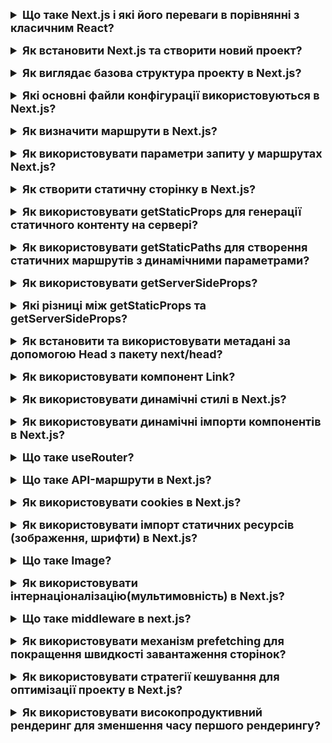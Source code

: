 <details style="margin-bottom: 15px;">
  <summary style="cursor: pointer; outline: none; font-weight: bold; font-size: 18px;">
    Що таке Next.js і які його переваги в порівнянні з класичним React?
  </summary>
  <div style="padding: 10px; font-size: 16px;">
    <p>Next.js - це фреймворк для веб-розробки, заснований на React. Він надає ряд функцій, які спрощують та оптимізують процес розробки веб-додатків.<br>
    Основні переваги Next.js у порівнянні з класичним React:<br>
    - Швидкість загрузки. Next.js використовує технологію серверної попередньої обробки (SSR), яка дозволяє генерувати статичний код для частини або всього додатку. Це значно скорочує час загрузки додатку, особливо для першої сторінки.<br>
    - SEO. SSR також покращує SEO додатку, оскільки Google може індексувати статичний код додатку.<br>
    - Розширюваність. Next.js пропонує широкий спектр функцій і розширень, які можна використовувати для створення складних веб-додатків.</p>
  </div>
</details>
<details style="margin-bottom: 15px;">
  <summary style="cursor: pointer; outline: none; font-weight: bold; font-size: 18px;">
    Як встановити Next.js та створити новий проект?
  </summary>
  <div style="padding: 10px; font-size: 16px;">
    <p>Встановлення Next.js глобально: npm install -g create-next-app</p>
    <p>Створення нового проекту: npx create-next-app my-nextjs-app</p>
  </div>
</details>
<details style="margin-bottom: 15px;">
  <summary style="cursor: pointer; outline: none; font-weight: bold; font-size: 18px;">
    Як виглядає базова структура проекту в Next.js?
  </summary>
  <div style="padding: 10px; font-size: 16px;">
    <p>
    - public: Каталог public містить статичний вміст, який буде доступний для всіх користувачів, незалежно від того, чи завантажуються вони з сервера чи ні. Наприклад, ви можете розмістити в цьому каталозі favicon, зображення, CSS-файли або JavaScript-файли.<br>
    - src: Каталог src містить код вашого додатку. Він поділений на наступні підкаталоги:<br>
       * components - містить компоненти React, які використовуються в додатку.<br>
       * pages - містить сторінки додатку.<br>
       * styles - містить стилі для додатку.<br>
    - pages: Каталог pages містить код сторінок додатку. Кожна сторінка представлена ​​файлом з розширенням .js. Назва файлу визначає маршрут сторінки. Наприклад, файл pages/index.js відповідає за сторінку з маршрутом /.<br>
    - components: Каталог components містить компоненти React, які використовуються в додатку. Компоненти React - це самостійні блоки коду, які можна використовувати повторно в різних місцях додатку.<br>
    - styles: Каталог styles містить стилі для додатку. Стилі можна написати в CSS, SCSS або стилі React.<br>
    - package.json: Файл package.json містить інформацію про проект, включаючи список залежностей. Залежності - це сторонні бібліотеки, які можна використовувати в додатку.</p>
  </div>
</details>
<details style="margin-bottom: 15px;">
  <summary style="cursor: pointer; outline: none; font-weight: bold; font-size: 18px;">
    Які основні файли конфігурації використовуються в Next.js?
  </summary>
  <div style="padding: 10px; font-size: 16px;">
    <p>next.config.js: Цей файл дозволяє вам налаштовувати різні параметри конфігурації для вашого Next.js додатку. Наприклад, ви можете визначити кастомні заголовки, налаштувати Webpack або додати плагіни.
    </p>
    <p>.env та .env.local: Файли оточення дозволяють вам визначити змінні середовища, які використовуються в різних частинах вашого додатку. Наприклад, ви можете визначити API ключі чи інші конфіденційні дані.</p>
  </div>
</details>
<details style="margin-bottom: 15px;">
  <summary style="cursor: pointer; outline: none; font-weight: bold; font-size: 18px;">
    Як визначити маршрути в Next.js?
  </summary>
  <div style="padding: 10px; font-size: 16px;">
    <p>В Next.js маршрути визначаються шляхом створення файлів у папці pages вашого проекту. Кожен файл у цій папці автоматично стає маршрутом в вашому додатку. Назва файлу визначає частину шляху URL для цього маршруту.</p>
    <p>Базовий маршрут: Створіть файл pages/index.js для створення головної сторінки вашого сайту. Цей файл буде кореневим маршрутом /.</p>
    <p>Статичні маршрути: Якщо ви хочете створити статичні сторінки з фіксованими URL, створіть файли у папці pages зі змінною частиною URL в імені файлу.</p>
    <p>Динамічні маршрути: Якщо вам потрібно створити динамічні маршрути з параметрами в URL, використовуйте квадратні дужки [] та імена параметрів в іменах файлів. Наприклад, [id].js</p>
  </div>
</details>
<details style="margin-bottom: 15px;">
  <summary style="cursor: pointer; outline: none; font-weight: bold; font-size: 18px;">
    Як використовувати параметри запиту у маршрутах Next.js?
  </summary>
  <div style="padding: 10px; font-size: 16px;">
    <p>У Next.js параметри запиту можна використовувати в маршрутах для отримання доступу до динамічних частин URL. Параметри запиту передаються через об'єкт query об'єкта router та можуть бути використані в компоненті сторінки.<br>
    const router = useRouter();<br>
    const { id } = router.query;</p>
  </div>
</details>
<details style="margin-bottom: 15px;">
  <summary style="cursor: pointer; outline: none; font-weight: bold; font-size: 18px;">
    Як створити статичну сторінку в Next.js?
  </summary>
  <div style="padding: 10px; font-size: 16px;">
    <p>Статичні сторінки в Next.js можна створити шляхом використання статичного генерації (Static Generation). Для цього слід використовувати функції getStaticProps та getStaticPaths. Важливо вказати в getStaticPaths fallback: false або fallback: true</p>
    <p>Якщо fallback має значення false, то маршрути, які не були генеровані статично, будуть вирішуватися сторінкою 404.</p>
    <p>Якщо fallback має значення true, то маршрути, які не були генеровані статично, будуть вирішуватися сторінкою, яка буде генеруватися динамічно на основі запиту.</p>
  </div>
</details>
<details style="margin-bottom: 15px;">
  <summary style="cursor: pointer; outline: none; font-weight: bold; font-size: 18px;">
    Як використовувати getStaticProps для генерації статичного контенту на сервері?
  </summary>
  <div style="padding: 10px; font-size: 16px;">
    <p>Функція getStaticProps використовується для генерації статичного контенту на сервері в Next.js. Ця функція дозволяє вам попередньо згенерувати сторінку на сервері під час збирання проекту (замість генерації на кожний запит), що поліпшує продуктивність та швидкодію вашого додатку. Повертає обєкт props з data.</p>
  </div>
</details>
<details style="margin-bottom: 15px;">
  <summary style="cursor: pointer; outline: none; font-weight: bold; font-size: 18px;">
    Як використовувати getStaticPaths для створення статичних маршрутів з динамічними параметрами?
  </summary>
  <div style="padding: 10px; font-size: 16px;">
    <p>Функція getStaticPaths використовується для створення статичних маршрутів з динамічними параметрами в Next.js. Ця функція визначає можливі значення параметрів для динамічного маршруту та генерує статичні файли для кожного значення параметра під час збирання проекту. Наприклад, products/[id].js. Повертає обєкт props з data. Важливо вказати в getStaticPaths fallback: true.</p>
  </div>
</details>
<details style="margin-bottom: 15px;">
  <summary style="cursor: pointer; outline: none; font-weight: bold; font-size: 18px;">
    Як використовувати getServerSideProps?
  </summary>
  <div style="padding: 10px; font-size: 16px;">
    <p>Функція getServerSideProps використовується для генерації сторінок на сервері при кожному запиті у Next.js. Ця функція викликається на сервері при кожному запиті та повертає дані, які будуть використовуватися для рендерингу сторінки. Використання getServerSideProps підходить, коли вам потрібно обробляти динамічні дані на сервері, які можуть змінюватися при кожному запиті. Ця функція повинна повертати об'єкт, який містить властивість props з необхідними даними для сторінки.<br>Функція корисна, коли вам потрібно обробляти динамічні дані на сервері для кожного запиту, і ваші дані можуть часто змінюватися. Однак слід враховувати, що цей підхід може призвести до меншої продуктивності порівняно зі статичною генерацією, оскільки дані генеруються на сервері при кожному запиті.</p>
  </div>
</details>
<details style="margin-bottom: 15px;">
  <summary style="cursor: pointer; outline: none; font-weight: bold; font-size: 18px;">
    Які різниці між getStaticProps та getServerSideProps?
  </summary>
  <div style="padding: 10px; font-size: 16px;">
    <p>getStaticProps та getServerSideProps - це два методи, які використовуються в Next.js для отримання даних на сервері перед рендерингом сторінок. Однак вони відрізняються в тому, коли та як вони отримують та обробляють ці дані.<br>
    - getStaticProps(Static Site Generation (SSG)):<br>
    * Статична генерація:<br>
    - Використовується для статичного генерації сторінок під час збирання проекту.<br>
    - Статично згенеровані сторінки зберігаються в кеші та повторно використовуються для кожного запиту, поки не відбудеться повторне збирання проекту.<br>
    * Performance:<br>
    - Покращує продуктивність, оскільки сторінки заздалегідь генеруються та кешуються.<br>
    * Статичні дані:<br>
    - Ідеально підходить для сторінок, які не часто змінюються, таких як блоги, новини тощо.<br>
    - getServerSideProps(Server-Side Rendering (SSR)):<br>
    * Динамічний рендеринг:<br>
    - Використовується для генерації сторінок на сервері при кожному запиті.<br>
    - Нові дані обчислюються для кожного запиту на сервері.<br>
    * Performance:<br>
    - Може призвести до меншої продуктивності порівняно із статичним генерацією, оскільки дані генеруються на сервері при кожному запиті.<br>
    * Динамічні дані:<br>
    - Використовується для сторінок з часто змінюючимся контентом або якщо потрібно отримати дані на сервері в реальному часі.<br>
    Коли використовувати який метод?<br>
    - getStaticProps:<br>
    - Використовуйте, якщо контент сторінки не змінюється часто та його можна статично згенерувати під час збирання проекту.<br>
    - getServerSideProps:<br>
    - Використовуйте, якщо вам потрібно генерувати сторінку на сервері при кожному запиті або якщо ваші дані часто змінюються.</p>
  </div>
</details>
<details style="margin-bottom: 15px;">
  <summary style="cursor: pointer; outline: none; font-weight: bold; font-size: 18px;">
    Як встановити та використовувати метадані за допомогою Head з пакету next/head?
  </summary>
  <div style="padding: 10px; font-size: 16px;">
    <p>Next.js надає next/head для управління метаданими сторінки. Цей пакет дозволяє динамічно встановлювати метатеги, такі як title, meta, link, тощо, для кожної сторінки. Встановлені метадані будуть відображатися в розмітці HTML сторінки.</p>
  </div>
</details>
<details style="margin-bottom: 15px;">
  <summary style="cursor: pointer; outline: none; font-weight: bold; font-size: 18px;">
    Як використовувати компонент Link?
  </summary>
  <div style="padding: 10px; font-size: 16px;">
    <p>Компонент Link в Next.js використовується для створення навігаційних посилань між сторінками в додатку. Основна перевага використання Link полягає в тому, що він використовує клієнтську навігацію, яка дозволяє переходити між сторінками без повторного завантаження всього додатку. Важливо відзначити, що компонент Link може обгортати будь-який елемент, але його дочірній елемент повинен бути посиланням (<code><a></code>), яке буде відображати текст чи інші елементи. <br>
    Перелік основних атрибутів: <br>
    href (обов'язковий): Вказує маршрут, на який ви хочете перейти.<br>
    as: Використовується для визначення вигляду URL на виводі. Зазвичай використовується разом з динамічними маршрутами.<br>
    replace: Якщо вказано true, то при натисканні на посилання сторінка буде замінена в історії замість додавання нового запису.<br>
    scroll: Якщо вказано false, то при натисканні на посилання не буде виконано прокрутку на верх сторінки.<br>
    prefetch: Якщо вказано false, то передзавантаження сторінки відключиться.<br>
    passHref: Якщо вказано true, то href буде передано як пропс до дочірнього елемента.<br>
    shallow: Якщо вказано true, то при натисканні на посилання буде викликано тільки метод componentDidUpdate в компоненті, але не буде викликано getStaticProps або getServerSideProps на новій сторінці.</p>
  </div>
</details>
<details style="margin-bottom: 15px;">
  <summary style="cursor: pointer; outline: none; font-weight: bold; font-size: 18px;">
    Як використовувати динамічні стилі в Next.js?
  </summary>
  <div style="padding: 10px; font-size: 16px;">
    <p>За допомогою бібліотеки styled-components, можна створювати динамічні локальні стилі.</p>
  </div>
</details>
<details style="margin-bottom: 15px;">
  <summary style="cursor: pointer; outline: none; font-weight: bold; font-size: 18px;">
    Як використовувати динамічні імпорти компонентів в Next.js?
  </summary>
  <div style="padding: 10px; font-size: 16px;">
    <p>Next.js підтримує динамічні імпорти, які дозволяють забезпечити ліниве завантаження компонентів, тобто завантаження компонента тільки тоді, коли він дійсно потрібний. Для використання динамічних імпортів компонентів в Next.js використовуйте функцію dynamic. <br>
    Наприклад, const DynamicComponent = dynamic(() => import('./ActualComponent'))</p>
  </div>
</details>
<details style="margin-bottom: 15px;">
  <summary style="cursor: pointer; outline: none; font-weight: bold; font-size: 18px;">
    Що таке useRouter?
  </summary>
  <div style="padding: 10px; font-size: 16px;">
    <p>useRouter - це хук, який надається Next.js у пакеті next/router. Цей хук призначений для використання в функціональних компонентах React для отримання інформації про маршрут (URL) та навігації на клієнтській стороні.<br>
    Основні функції useRouter включають:<br>
    1. Отримання інформації про маршрут: За допомогою useRouter ви можете отримати різні параметри маршруту, такі як query (параметри URL), pathname (шлях до поточної сторінки), asPath (актуальний шлях з параметрами) та інші. Наприклад, const router = useRouter(); router.query, router.pathname, router.asPath<br>
    2.Навігація на інші сторінки: Хук useRouter також надає можливість використовувати push, replace та інші методи для навігації на інші сторінки.<br>
    Mожна використовувати useRouter тільки в компонентах, які викликаються на клієнтській стороні. Це не працює на сервері під час серверного рендерингу.</p>
  </div>
</details>
<details style="margin-bottom: 15px;">
  <summary style="cursor: pointer; outline: none; font-weight: bold; font-size: 18px;">
    Що таке API-маршрути в Next.js?
  </summary>
  <div style="padding: 10px; font-size: 16px;">
    <p>API-маршрути в Next.js — це спосіб створення серверної логіки та обробки HTTP-запитів в рамках вашого Next.js додатку. Зазвичай це використовується для створення API для взаємодії з фронтендом вашого додатку чи для взаємодії з зовнішніми службами.<br>
    Основні риси API-маршрутів в Next.js:<br>
    1. Розташування в pages/api: Файли, розташовані в папці pages/api, автоматично визначаються як API-маршрути. Наприклад, файл pages/api/users.js буде доступний за шляхом /api/users.<br>
    2. Інтеграція з фронтендом: API-маршрути Next.js можна викликати з фронтенду (наприклад, з React-компонентів) за допомогою стандартних HTTP-запитів.<br>
    3.Використання функції handler: У кожному API-маршруті ви експортуєте функцію handler, яка приймає req (об'єкт запиту) та res (об'єкт відповіді). Ця функція обробляє логіку запиту та визначає відповідь.<br>
    Наприклад, <br>export default function handler(req, res) {<br>
    res.status(200).json({ message: 'Hello, world!' });}</p>
  </div>
</details>
<details style="margin-bottom: 15px;">
  <summary style="cursor: pointer; outline: none; font-weight: bold; font-size: 18px;">
    Як використовувати cookies в Next.js?
  </summary>
  <div style="padding: 10px; font-size: 16px;">
    <p>В Next.js можливо використовувати модуль cookies з бібліотеки cookie для роботи з кукісами. npm install cookie</p>
  </div>
</details>
<details style="margin-bottom: 15px;">
  <summary style="cursor: pointer; outline: none; font-weight: bold; font-size: 18px;">
    Як використовувати імпорт статичних ресурсів (зображення, шрифти) в Next.js?
  </summary>
  <div style="padding: 10px; font-size: 16px;">
    <p>У Next.js для імпорту статичних ресурсів, таких як зображення, шрифти та інші статичні файли, використовується спеціальний синтаксис та папка public. Наприклад, <br>
    1. Зображення:<br>
    - Створення папки public:Створіть папку з назвою public у кореневій директорії вашого Next.js проекту.<br>
    - Розміщення зображення: Помістіть ваші зображення в папку public/images. Наприклад, public/images/example.jpg.<br>
    2. Шрифти:<br>
    - Створення папки public: Створіть папку з назвою public у кореневій директорії вашого Next.js проекту.<br>
    - Розміщення шрифтів: Помістіть ваші шрифти в папку public/fonts. Наприклад, public/fonts/example.ttf.<br>
    Аналогічно можна додавати інші статичні ресурси, такі як CSS-файли, JS-файли, JSON та інші, в папку public, а потім імпортувати їх у компонентах та сторінках за допомогою спеціального синтаксису /public. Важливо зауважити, що файли, розміщені у папці public, автоматично стають доступними на сервері та будуть оптимізовані для видачі на клієнтській стороні.
    </p>
  </div>
</details>
<details style="margin-bottom: 15px;">
  <summary style="cursor: pointer; outline: none; font-weight: bold; font-size: 18px;">
    Що таке Image?
  </summary>
  <div style="padding: 10px; font-size: 16px;">
    <p>У Next.js модуль Image є частиною next/image і використовується для оптимізації завантаження та відображення зображень на веб-сайті. Це допомагає автоматично оптимізувати та кешувати зображення для покращення швидкодії сайту. Перш ніж використовувати Image в Next.js, переконайтеся, що ви встановили модуль: npm install next/image.<br>
    Атрибути:<br>
    1. src (обов'язковий): Шлях або URL до зображення.<br>
    2. alt (рекомендований): Текстовий опис зображення для полегшення доступу та SEO.<br>
    3. width (обов'язковий): Ширина зображення в пікселях.<br>
    4. height (обов'язковий): Висота зображення в пікселях.<br>
    5. layout (опціонально): Тип розташування зображення. Зазвичай використовується responsive для автоматичного визначення розмірів. Інші варіанти включають fixed та intrinsic.<br>
    6. objectFit (опціонально): Стиль об'єкта CSS для контролю вигляду зображення в контейнері.<br>
    7. priority (опціонально): Помічає зображення як "пріоритетне", що дозволяє воно завантажуватися раніше інших зображень.<br>
    8. loading (опціонально): Задає поведінку завантаження зображення. Може бути eager (завантажити негайно) або lazy (ліниве завантаження).<br>
    9. className (опціонально): Клас CSS, який буде застосований до тега зображення.
    </p>
  </div>
</details>
<details style="margin-bottom: 15px;">
  <summary style="cursor: pointer; outline: none; font-weight: bold; font-size: 18px;">
    Як використовувати інтернаціоналізацію(мультимовність) в Next.js?
  </summary>
  <div style="padding: 10px; font-size: 16px;">
    <p>В Next.js для інтернаціоналізації можна використовувати бібліотеку next-i18next. <br>
    1. Встановіть бібліотеку. <br>
    2. Створіть файли конфігурації для next-i18next та i18next. У кореневій папці вашого проекту створіть файл next-i18next.config. У папці public створіть папку locales та в ній файли з перекладами для кожної мови (наприклад, en.json, es.json, тощо).js. За допомогою const { t } = useTranslation('common'); можна обробляти json.</p>
  </div>
</details>
<details style="margin-bottom: 15px;">
  <summary style="cursor: pointer; outline: none; font-weight: bold; font-size: 18px;">
    Що таке middleware в next.js?
  </summary>
  <div style="padding: 10px; font-size: 16px;">
    <p>Middleware в Next.js - це функції, які дозволяють вам виконувати код під час обробки запитів на сервері перед тим, як відбудеться рендеринг сторінки. Це дає можливість вставляти свою власну логіку для обробки запитів, таку як логування, автентифікація, обробка даних, обробка помилок тощо. В Next.js middleware може бути використано для обробки API-маршрутів або в статичних сторінках під час серверного рендерингу. Основна ідея використання middleware в Next.js базується на тому, що обробник (handler) зазвичай приймає req (об'єкт запиту) і res (об'єкт відповіді), а middleware може викликати цей обробник або вирішувати запит самостійно.</p>
  </div>
</details>
<details style="margin-bottom: 15px;">
  <summary style="cursor: pointer; outline: none; font-weight: bold; font-size: 18px;">
    Як використовувати механізм prefetching для покращення швидкості завантаження сторінок?
  </summary>
  <div style="padding: 10px; font-size: 16px;">
    <p>В Next.js механізм prefetching використовується для покращення швидкості завантаження сторінок, завдяки попередньому завантаженню ресурсів, які, ймовірно, будуть використані на наступних сторінках. Prefetching може бути включено автоматично або вручну.<br>
    * Автоматичне prefetching:<br>
    - Next.js автоматично включає автоматичне prefetching для локальних посилань на сторінки в межах вашого додатку, коли ви використовуєте компонент Link з Next.js.
    * Ручне prefetching:<br>
    - Якщо ви хочете вручну включити prefetching для деяких ресурсів, ви можете використовувати компонент next/link та проп prefetch. Link href="/other-page" prefetch. Параметр prefetch у компонента Link дозволяє вам вручну включити prefetching для вказаного посилання.<br> Важливо враховувати, що автоматичне prefetching може бути корисним, але воно також може призвести до додаткового завантаження ресурсів, яке не завжди є необхідним. </p>
  </div>
</details>
<details style="margin-bottom: 15px;">
  <summary style="cursor: pointer; outline: none; font-weight: bold; font-size: 18px;">
    Як використовувати стратегії кешування для оптимізації проекту в Next.js?
  </summary>
  <div style="padding: 10px; font-size: 16px;">
    <p>Ось декілька стратегій кешування, які ви можете використовувати в Next.js:<br>
        1. Стратегія stale-while-revalidate:<br>
        Ця стратегія використовується за замовчуванням в Next.js і дозволяє кешувати сторінки і одночасно здійснювати запит на оновлення. Коли запит іде на сервер для оновлення сторінки, стара версія сторінки все ще віддається з кешу. Після завантаження нової версії, вона замінює стару.<br>
        2. Стратегія cache-first:<br>
        Ця стратегія використовується, коли важливість стабільності та швидкості завантаження більш важлива, ніж оновлення даних. Це означає, що спочатку використовується кешована версія, і лише при її відсутності (або якщо вона застаріла), відбувається спроба оновлення.<br>
        3. Використання CDN:<br>
        Іншим способом оптимізації кешування є використання Content Delivery Network (CDN), яке може надавати кешування на рівні CDN, забезпечуючи високу швидкість віддачі ресурсів.</p>
  </div>
</details>
<details style="margin-bottom: 15px;">
  <summary style="cursor: pointer; outline: none; font-weight: bold; font-size: 18px;">
    Як використовувати високопродуктивний рендеринг для зменшення часу першого рендерингу?
  </summary>
  <div style="padding: 10px; font-size: 16px;">
    <p>1. Server-Side Rendering (SSR): Next.js дозволяє використовувати Server-Side Rendering (SSR), що означає, що рендеринг сторінок відбувається на сервері, а не в браузері. Це дозволяє вам генерувати HTML-код на сервері та надсилати його клієнту, що може зменшити час до першого рендерингу.<br>
    2. Статичне покращення (Static Optimization): Використовуйте статичне покращення для генерації статичних HTML-файлів під час збірки (build time). Це особливо ефективно, якщо ваш контент рідко змінюється.<br>
    3. Використання кешування: Використовуйте кешування для збереження результатів запитів до внутрішніх або зовнішніх API. Це може значно зменшити час першого рендерингу, оскільки не потрібно завжди виконувати запити на сервер для отримання даних.
    4. Оптимізація зображень та ресурсів: Використовуйте стиснення та оптимізацію зображень, а також асинхронне завантаження скриптів для поліпшення завантаження сторінок.<br>
    5. Використання CDN: Використовуйте Content Delivery Network (CDN), щоб ресурси були доступні для користувачів з найближчого сервера, зменшуючи час завантаження.</p>
  </div>
</details>
